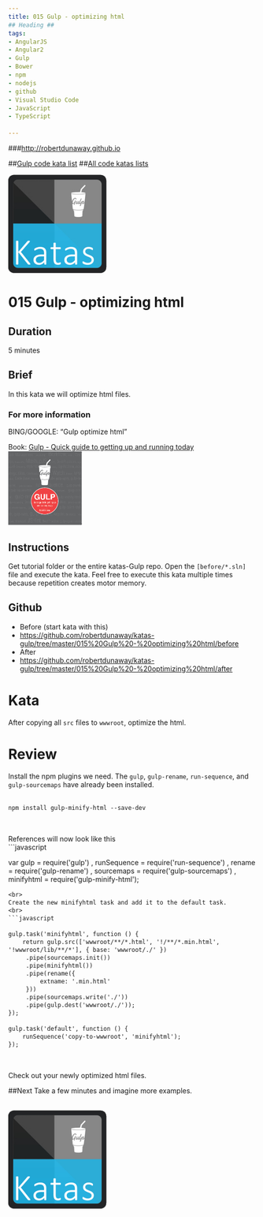```yaml
---
title: 015 Gulp - optimizing html
## Heading ##
tags: 
- AngularJS
- Angular2
- Gulp
- Bower
- npm
- nodejs
- github
- Visual Studio Code
- JavaScript
- TypeScript

---
```


###http://robertdunaway.github.io

##[Gulp code kata list](http://mycodekatas.github.io/gulp.html)
##[All code katas lists](http://mycodekatas.github.io/)

 <img src="https://raw.githubusercontent.com/robertdunaway/katas-gulp/master/katas-Gulp-logo.png" alt="Smiley face" height="200" width="200"> 

# 015 Gulp - optimizing html

## Duration
5 minutes

## Brief
In this kata we will optimize html files.

### For more information 
BING/GOOGLE: “Gulp optimize html”

Book: 
[Gulp - Quick guide to getting up and running today](http://www.amazon.com/Gulp-Quick-guide-getting-running-ebook/dp/B010NXMFF6/)
<br>
<img src="https://raw.githubusercontent.com/robertdunaway/gulp-book/master/bookcoverimage.PNG" alt="Smiley face" height="150" width="150">



## Instructions
Get tutorial folder or the entire katas-Gulp repo.
Open the `[before/*.sln]` file and execute the kata.
Feel free to execute this kata multiple times because repetition creates motor memory.

## Github
 - Before (start kata with this)
  - https://github.com/robertdunaway/katas-gulp/tree/master/015%20Gulp%20-%20optimizing%20html/before
 - After
  - https://github.com/robertdunaway/katas-gulp/tree/master/015%20Gulp%20-%20optimizing%20html/after


# Kata
After copying all `src` files to `wwwroot`, optimize the html.

# Review
Install the npm plugins we need.  The `gulp`, `gulp-rename`, `run-sequence`, and `gulp-sourcemaps` have already been installed.
<br>
```

npm install gulp-minify-html --save-dev


```
<br>
References will now look like this
<br>
```javascript

var gulp = require('gulp')
    , runSequence = require('run-sequence')
    , rename = require('gulp-rename')
    , sourcemaps = require('gulp-sourcemaps')
    , minifyhtml = require('gulp-minify-html');


```
<br>
Create the new minifyhtml task and add it to the default task.
<br>
```javascript

gulp.task('minifyhtml', function () {
    return gulp.src(['wwwroot/**/*.html', '!/**/*.min.html', '!wwwroot/lib/**/*'], { base: 'wwwroot/./' })
     .pipe(sourcemaps.init())
     .pipe(minifyhtml())
     .pipe(rename({
         extname: '.min.html'
     }))
     .pipe(sourcemaps.write('./'))
     .pipe(gulp.dest('wwwroot/./'));
});

gulp.task('default', function () {
    runSequence('copy-to-wwwroot', 'minifyhtml');
});


```
<br>
Check out your newly optimized html files.


##Next
Take a few minutes and imagine more examples. 

<br>

 <img src="https://raw.githubusercontent.com/robertdunaway/katas-gulp/master/katas-Gulp-logo.png" alt="Smiley face" height="200" width="200"> 